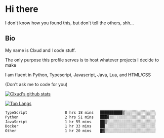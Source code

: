 

# Hi there
I don't know how you found this, but don't tell the others, shh...

## Bio
My name is Clxud and I code stuff.

The only purpose this profile serves is to host whatever projects I decide to make

I am fluent in Python, Typescript, Javascript, Java, Lua, and HTML/CSS



(Don't ask me to code for you)

[![Clxud's github stats](https://github-readme-stats.vercel.app/api?username=cloudwithax&count_private=true&theme=dark&show_icons=true)](https://github.com/anuraghazra/github-readme-stats) 

[![Top Langs](https://github-readme-stats.vercel.app/api/top-langs/?username=cloudwithax&theme=dark)](https://github.com/anuraghazra/github-readme-stats)

<!--START_SECTION:waka-->

```txt
TypeScript                 8 hrs 18 mins   ██████████▒░░░░░░░░░░░░░░   41.84 %
Python                     2 hrs 51 mins   ███▓░░░░░░░░░░░░░░░░░░░░░   14.43 %
JavaScript                 1 hr 55 mins    ██▒░░░░░░░░░░░░░░░░░░░░░░   09.71 %
Docker                     1 hr 33 mins    ██░░░░░░░░░░░░░░░░░░░░░░░   07.86 %
Other                      1 hr 20 mins    █▓░░░░░░░░░░░░░░░░░░░░░░░   06.72 %
```

<!--END_SECTION:waka-->







